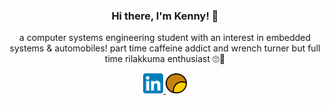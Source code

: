 <h3 align="center"> Hi there, I'm Kenny! 👋 </h3>
<p align="center"> a computer systems engineering student with an interest in embedded systems & automobiles! part time caffeine addict and wrench turner but full time rilakkuma enthusiast 🙄🐻 </p>

<p align="center">
    <a href="https://www.linkedin.com/in/kenny-deng/"> <img src="images/linkedin.svg" height="32" alt="LinkedIn">
    <a href="https://kennydeng.com/"> <img src="images/website.svg" height="32" alt="Website">
</p>

<!--
**kennyddeng/kennyddeng** is a ✨ _special_ ✨ repository because its `README.md` (this file) appears on your GitHub profile.

Here are some ideas to get you started:

- 🔭 I’m currently working on ...
- 🌱 I’m currently learning ...
- 👯 I’m looking to collaborate on ...
- 🤔 I’m looking for help with ...
- 💬 Ask me about ...
- 📫 How to reach me: ...
- 😄 Pronouns: ...
- ⚡ Fun fact: ...
-->
